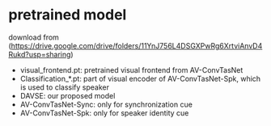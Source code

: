 # pretrained model 

download from (https://drive.google.com/drive/folders/11YnJ756L4DSGXPwRg6XrtviAnvD4Rukd?usp=sharing)

* visual_frontend.pt: pretrained visual frontend from AV-ConvTasNet 
* Classification_*.pt: part of visual encoder of  AV-ConvTasNet-Spk, which is used to classify speaker
* DAVSE: our proposed model 
* AV-ConvTasNet-Sync: only for synchronization cue 
* AV-ConvTasNet-Spk: only for speaker identity cue 


